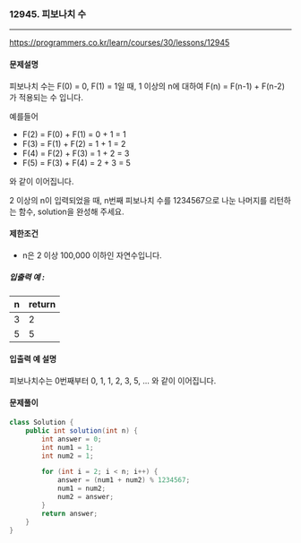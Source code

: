 ### 12945. 피보나치 수

---

https://programmers.co.kr/learn/courses/30/lessons/12945

#### 문제설명

피보나치 수는 F(0) = 0, F(1) = 1일 때, 1 이상의 n에 대하여 F(n) = F(n-1) + F(n-2) 가 적용되는 수 입니다.

예를들어

- F(2) = F(0) + F(1) = 0 + 1 = 1
- F(3) = F(1) + F(2) = 1 + 1 = 2
- F(4) = F(2) + F(3) = 1 + 2 = 3
- F(5) = F(3) + F(4) = 2 + 3 = 5

와 같이 이어집니다.

2 이상의 n이 입력되었을 때, n번째 피보나치 수를 1234567으로 나눈 나머지를 리턴하는 함수, solution을 완성해 주세요.

#### 제한조건

- n은 2 이상 100,000 이하인 자연수입니다.

##### 입출력 예 :

| n     | return |
|-------|--------|
| 3     | 2      |
| 5     | 5      |

#### 입출력 예 설명

피보나치수는 0번째부터 0, 1, 1, 2, 3, 5, ... 와 같이 이어집니다.

#### 문제풀이

```java
class Solution {
    public int solution(int n) {
        int answer = 0;
        int num1 = 1;
        int num2 = 1;

        for (int i = 2; i < n; i++) {
            answer = (num1 + num2) % 1234567;
            num1 = num2;
            num2 = answer;
        }
        return answer;
    }
}
```

